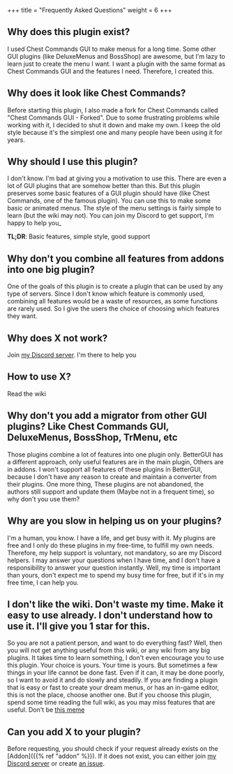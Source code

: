+++
title = "Frequently Asked Questions"
weight = 6
+++

## Why does this plugin exist?

I used Chest Commands GUI to make menus for a long time. Some other GUI plugins (like DeluxeMenus and BossShop) are awesome, but I'm lazy to learn just to create the menu I want. I want a plugin with the same format as Chest Commands GUI and the features I need. Therefore, I created this.

## Why does it look like Chest Commands?

Before starting this plugin, I also made a fork for Chest Commands called "Chest Commands GUI - Forked". Due to some frustrating problems while working with it, I decided to shut it down and make my own. I keep the old style because it's the simplest one and many people have been using it for years.

## Why should I use this plugin?
I don't know. I'm bad at giving you a motivation to use this. There are even a lot of GUI plugins that are somehow better than this. But this plugin preserves some basic features of a GUI plugin should have (like Chest Commands, one of the famous plugin). You can use this to make some basic or animated menus. The style of the menu settings is fairly simple to learn (but the wiki may not). You can join my Discord to get support, I'm happy to help you_

**TL;DR**: Basic features, simple style, good support

## Why don't you combine all features from addons into one big plugin?

One of the goals of this plugin is to create a plugin that can be used by any type of servers. Since I don't know which feature is commonly used, combining all features would be a waste of resources, as some functions are rarely used. So I give the users the choice of choosing which features they want.

## Why does X not work?

Join [my Discord server](https://discord.gg/5vpVM6g4SV). I'm there to help you

## How to use X?

Read the wiki

## Why don't you add a migrator from other GUI plugins? Like Chest Commands GUI, DeluxeMenus, BossShop, TrMenu, etc

Those plugins combine a lot of features into one plugin only. BetterGUI has a different approach, only useful features are in the main plugin, Others are in addons. I won't support all features of these plugins in BetterGUI, because I don't have any reason to create and maintain a converter from their plugins. One more thing, These plugins are not abandoned, the authors still support and update them (Maybe not in a frequent time), so why don't you use them?

## Why are you slow in helping us on your plugins?

I'm a human, you know. I have a life, and get busy with it. My plugins are free and I only do these plugins in my free-time, to fulfill my own needs. Therefore, my help support is voluntary, not mandatory, so are my Discord helpers. I may answer your questions when I have time, and I don't have a responsibility to answer your question instantly. Well, my time is important than yours, don't expect me to spend my busy time for free, but if it's in my free time, I can help you.

## I don't like the wiki. Don't waste my time. Make it easy to use already. I don't understand how to use it. I'll give you 1 star for this.

So you are not a patient person, and want to do everything fast? Well, then you will not get anything useful from this wiki, or any wiki from any big plugins. It takes time to learn something, I don't even encourage you to use this plugin. Your choice is yours. Your time is yours. But sometimes a few things in your life cannot be done fast. Even if it can, it may be done poorly, so I want to avoid it and do slowly and steadily. If you are finding a plugin that is easy or fast to create your dream menus, or has an in-game editor, this is not the place, choose another one. But if you choose this plugin, spend some time reading the full wiki, as you may miss features that are useful. Don't be [this meme](meme.jpg)

## Can you add X to your plugin?

Before requesting, you should check if your request already exists on the [Addon]({{% ref "addon" %}}). If it does not exist, you can either join [my Discord server](https://discord.gg/5vpVM6g4SV) or create [an issue](https://github.com/BetterGUI-MC/Issue-Tracker/issues).
